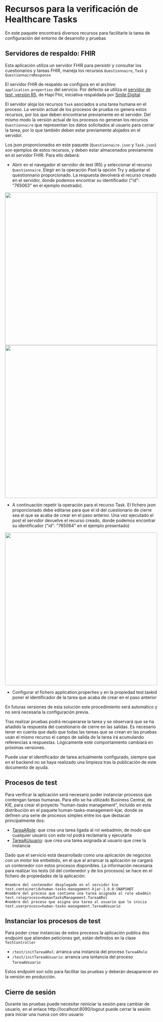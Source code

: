 # Recursos para la verificación de Healthcare Tasks

En este paquete encontrará diversos recursos para facilitarle la tarea de configuración del entorno de desarrollo y pruebas

## Servidores de respaldo: FHIR

Esta aplicación utiliza un servidor FHIR para persistir y consultar los cuestionarios y tareas FHIR, maneja los recursos `Questionnaire`, `Task` y `QuestionnaireResponse`

El servidor FHIR de respaldo se configura en el archivo `application.properties` del servicio. Por defecto se utiliza el <a href="https://hapi.fhir.org/baseR5/swagger-ui/">servidor de test, versión R5,</a> de Hapi Fhir, iniciativa respaldada por <a href="https://www.smiledigitalhealth.com/">Smile Digital</a>  

El servidor aloja los recursos `Task` asociados a una tarea humana en el proceso. La versión actual de los procesos de prueba no genera estos recursos, por los que deben encontrarse previamente en el servidor. Del mismo modo la versión actual de los procesos no generan los recursos `Questionnaire` que representan los datos solicitados al usuario para cerrar la tarea, por lo que también deben estar previamente alojados en el servidor.

Los json proporcionados en este paquete (`Questionnaire.json` y `Task.json`) son ejemplos de estos recursos, y deben estar almacenados previamente en el servidor FHIR. Para ello deberá:

* Abrir en el navegador el servidor de test (R5) y seleccionar el recurso `Questionnaire`. Elegir en la operación Post la opción Try y adjuntar el questionnario proporcionado. La respuesta devolverá el recurso creado en el servidor, donde podemos encontrar su identificador ("id": "765063" en el ejemplo mostrado).

<img src="https://github.com/tfg-projects-dit-us/Healthcare-Tasks/blob/master/resources/img/CrearQuestionnaire.jpg" width="500" />

<img src="https://github.com/tfg-projects-dit-us/Healthcare-Tasks/blob/master/resources/img/RespuestaCreacionQuestionnaire.jpg" width="500" />


* A continuación repetir la operación para el recurso Task. El fichero json proporcionado debe editarse para que el id del cuestionario de cierre sea el que se acaba de crear en el paso anterior. Una vez ejecutado el post el servidor devuelve el recurso creado, donde podemos encontrar su identificador ("id": "765064" en el ejemplo presentado)

<img src="https://github.com/tfg-projects-dit-us/Healthcare-Tasks/blob/master/resources/img/CrearTask.jpg" width="500" />

* Configurar el fichero application.properties y en la propiedad test.taskid poner el identificador de la tarea que acaba de crear en el paso anterior

En futuras versiones de esta solución este procedimiento será automático y no será necesaria la configuración previa.

Tras realizar pruebas podrá recuperarse la tarea y se observará que se ha añadido la respuesta del cuestionario de cierre en las salidas. Es necesario tener en cuenta que dado que todas las tareas que se crean en las pruebas usan el mismo recurso el campo de salida de la tarea irá acumulando referencias a respuestas. Lógicamente este comportamiento cambiará en próximas versiones.

Puede usar el identificador de tarea actualmente configurado, siempre que en el backend no se haya realizado una limpieza tras la publicación de este documento de ayuda.

## Procesos de test

Para verificar la aplicación será necesario poder instanciar procesos que contengan tareas humanas. Para ello se ha utilizado Business Central, de KIE, para crear el proyecto “human-tasks
management", incluido en esta distribución en el paquete human-tasks-management-kjar, donde se definen una serie de procesos simples entre los que destacan principalmente dos:
* <a href="https://github.com/tfg-projects-dit-us/Healthcare-Tasks/blob/master/human-tasks-management-kjar/src/main/resources/HumanTasksManagement.TareaARol-svg.svg">TareaARole</a>: que crea una tarea ligada al rol webadmin, de modo que cualquier usuario con este rol podrá reclamarla y ejecutarla
* <a href="https://github.com/tfg-projects-dit-us/Healthcare-Tasks/blob/master/human-tasks-management-kjar/src/main/resources/HumanTasksManagement.TareaAUsuario-svg.svg">TareaAUsuario</a>: que crea una tarea asignada al usuario que cree la instancia

Dado que el servicio está desarrollado como una aplicación de negocios con un motor kie embebido, en el que al arrancar la aplicación se cargará un contenedor con estos procesos disponibles. La información necesaria para realizar los tests (id del contenedor y de los procesos) se hace en el fichero de propiedades de la aplicación:
```
#nombre del contenedor desplegado en el servidor kie
test.containerid=human-tasks-management-kjar-1.0.0-SNAPSHOT
#nombre del proceso que contiene una tarea asignada al role wbadmin
test.roleprocess=HumanTasksManagement.TareaARol
#nombre del proceso que asigna una tarea al usuario que lo inicia
test.userprocess=human-tasks-management.TareaAUsuario
```
## Instanciar los procesos de test
Para poder crear instancias de estos procesos la aplicación publica dos endpoint que atienden peticiones get, están definidos en la clase `TestController`

* `/test/initTareaARol`: arranca una instancia del proceso `TareaARole`
* `/test/initTareaAUsuario`: arranca una isntancia del proceso `TareaAUsuario`

Estos endpoint son sólo para facilitar las pruebas y deberán desaparecer en la versión en producción.

## Cierre de sesión

Durante las pruebas puede necesitar reiniciar la sesión para cambiar de usuario, en el enlace http://localhost:8090/logout puede cerrar la sesión para iniciar una nueva con otro usuario

